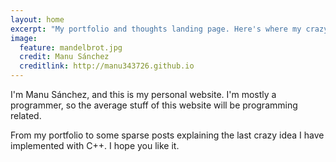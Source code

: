 ```yaml
---
layout: home
excerpt: "My portfolio and thoughts landing page. Here's where my crazy stuff is compiled."
image:
  feature: mandelbrot.jpg
  credit: Manu Sánchez	
  creditlink: http://manu343726.github.io
---
```


I'm Manu Sánchez, and this is my personal website. I'm mostly a programmer, so the average stuff of this website will be programming related. 

From my portfolio to some sparse posts explaining the last crazy idea I have implemented with C++. I hope you like it.
